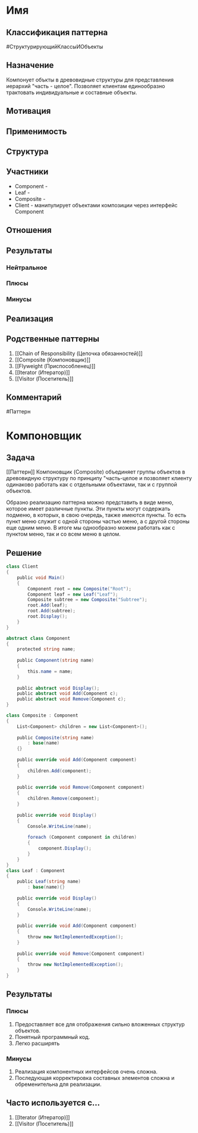 # Имя
## Классификация паттерна 
#СтруктурирующийКлассыИОбъекты 

## Назначение 
Компонует объкты в древовидные структуры для представления иерархий "часть - целое". Позволяет клиентам единообразно трактовать индивидуальные и составные объекты.

## Мотивация


## Применимость


## Структура


## Участники
- Component - 
- Leaf - 
- Composite - 
- Client - манипулирует объектами композиции через интерфейс Component

## Отношения


## Результаты
### Нейтральное


### Плюсы


### Минусы


## Реализация


## Родственные паттерны
1. [[Chain of Responsibility (Цепочка обязанностей)]]
2. [[Composite (Компоновщик)]]
3. [[Flyweight (Приспособленец)]]
4. [[Iterator (Итератор)]]
5. [[Visitor (Посетитель)]]

## Комментарий



#Паттерн





# Компоновщик
## Задача
[[Паттерн]] Компоновщик (Composite) объединяет группы объектов в древовидную структуру по принципу "часть-целое и позволяет клиенту одинаково работать как с отдельными объектами, так и с группой объектов.

Образно реализацию паттерна можно представить в виде меню, которое имеет различные пункты. Эти пункты могут содержать подменю, в которых, в свою очередь, также имеются пункты. То есть пункт меню служит с одной стороны частью меню, а с другой стороны еще одним меню. В итоге мы однообразно можем работать как с пунктом меню, так и со всем меню в целом.

## Решение
```c#
class Client
{
    public void Main()
    {
        Component root = new Composite("Root");
        Component leaf = new Leaf("Leaf");
        Composite subtree = new Composite("Subtree");
        root.Add(leaf);
        root.Add(subtree);
        root.Display();
    }
}

abstract class Component
{
    protected string name;
 
    public Component(string name)
    {
        this.name = name;
    }
 
    public abstract void Display();
    public abstract void Add(Component c); 
    public abstract void Remove(Component c);
}

class Composite : Component
{
    List<Component> children = new List<Component>();
 
    public Composite(string name)
        : base(name)
    {}
 
    public override void Add(Component component)
    {
        children.Add(component);
    }
 
    public override void Remove(Component component)
    {
        children.Remove(component);
    }
 
    public override void Display()
    {
        Console.WriteLine(name);
 
        foreach (Component component in children)
        {
            component.Display();
        }
    }
}
class Leaf : Component
{
    public Leaf(string name)
        : base(name){}
 
    public override void Display()
    {
        Console.WriteLine(name);
    }
 
    public override void Add(Component component)
    {
        throw new NotImplementedException();
    }
 
    public override void Remove(Component component)
    {
        throw new NotImplementedException();
    }
}
```


## Результаты
### Плюсы
1. Предоставляет все для отображения сильно вложенных структур объектов.
2. Понятный программный код.
3.  Легко расширять
### Минусы
1. Реализация компонентных интерфейсов очень сложна.
2. Последующая корректировка составных элементов сложна и обременительна для реализации.
## Часто используется с...
1. [[Iterator (Итератор)]]
2. [[Visitor (Посетитель)]]